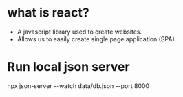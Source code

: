 # what is react?
- A javascript library used to create websites.
- Allows us to easily create single page application (SPA).


# Run local json server
npx json-server --watch data/db.json --port 8000